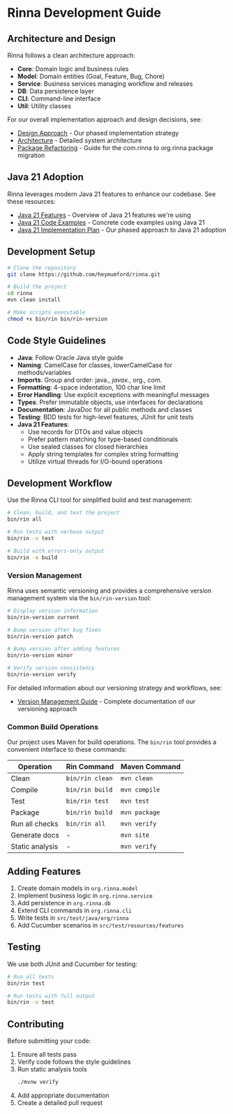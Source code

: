 <!-- Copyright (c) 2025 [Eric C. Mumford](https://github.com/heymumford) [@heymumford] -->

# Rinna Development Guide

## Architecture and Design

Rinna follows a clean architecture approach:

- **Core**: Domain logic and business rules
- **Model**: Domain entities (Goal, Feature, Bug, Chore)
- **Service**: Business services managing workflow and releases
- **DB**: Data persistence layer
- **CLI**: Command-line interface
- **Util**: Utility classes

For our overall implementation approach and design decisions, see:

- [Design Approach](design-approach.md) - Our phased implementation strategy
- [Architecture](architecture.md) - Detailed system architecture
- [Package Refactoring](package-refactoring.md) - Guide for the com.rinna to org.rinna package migration

## Java 21 Adoption

Rinna leverages modern Java 21 features to enhance our codebase. See these resources:

- [Java 21 Features](java21-features.md) - Overview of Java 21 features we're using
- [Java 21 Code Examples](java21-examples.md) - Concrete code examples using Java 21
- [Java 21 Implementation Plan](java21-implementation-plan.md) - Our phased approach to Java 21 adoption

## Development Setup

```bash
# Clone the repository
git clone https://github.com/heymumford/rinna.git

# Build the project
cd rinna
mvn clean install

# Make scripts executable
chmod +x bin/rin bin/rin-version
```

## Code Style Guidelines

- **Java**: Follow Oracle Java style guide
- **Naming**: CamelCase for classes, lowerCamelCase for methods/variables
- **Imports**: Group and order: java.*, javax.*, org.*, com.*
- **Formatting**: 4-space indentation, 100 char line limit
- **Error Handling**: Use explicit exceptions with meaningful messages
- **Types**: Prefer immutable objects, use interfaces for declarations
- **Documentation**: JavaDoc for all public methods and classes
- **Testing**: BDD tests for high-level features, JUnit for unit tests
- **Java 21 Features**:
  - Use records for DTOs and value objects
  - Prefer pattern matching for type-based conditionals
  - Use sealed classes for closed hierarchies
  - Apply string templates for complex string formatting
  - Utilize virtual threads for I/O-bound operations

## Development Workflow

Use the Rinna CLI tool for simplified build and test management:

```bash
# Clean, build, and test the project
bin/rin all

# Run tests with verbose output
bin/rin -v test

# Build with errors-only output
bin/rin -e build
```

### Version Management

Rinna uses semantic versioning and provides a comprehensive version management system via the `bin/rin-version` tool:

```bash
# Display version information
bin/rin-version current

# Bump version after bug fixes
bin/rin-version patch

# Bump version after adding features
bin/rin-version minor

# Verify version consistency
bin/rin-version verify
```

For detailed information about our versioning strategy and workflows, see:
- [Version Management Guide](version-management.md) - Complete documentation of our versioning approach

### Common Build Operations

Our project uses Maven for build operations. The `bin/rin` tool provides a convenient interface to these commands:

| Operation | Rin Command | Maven Command |
|-----------|-------------|---------------|
| Clean | `bin/rin clean` | `mvn clean` |
| Compile | `bin/rin build` | `mvn compile` |
| Test | `bin/rin test` | `mvn test` |
| Package | `bin/rin build` | `mvn package` |
| Run all checks | `bin/rin all` | `mvn verify` |
| Generate docs | - | `mvn site` |
| Static analysis | - | `mvn verify` |

## Adding Features

1. Create domain models in `org.rinna.model`
2. Implement business logic in `org.rinna.service`
3. Add persistence in `org.rinna.db`
4. Extend CLI commands in `org.rinna.cli`
5. Write tests in `src/test/java/org/rinna`
6. Add Cucumber scenarios in `src/test/resources/features`

## Testing

We use both JUnit and Cucumber for testing:

```bash
# Run all tests
bin/rin test

# Run tests with full output
bin/rin -v test
```

## Contributing

Before submitting your code:

1. Ensure all tests pass
2. Verify code follows the style guidelines
3. Run static analysis tools
   ```bash
   ./mvnw verify
   ```
4. Add appropriate documentation
5. Create a detailed pull request
